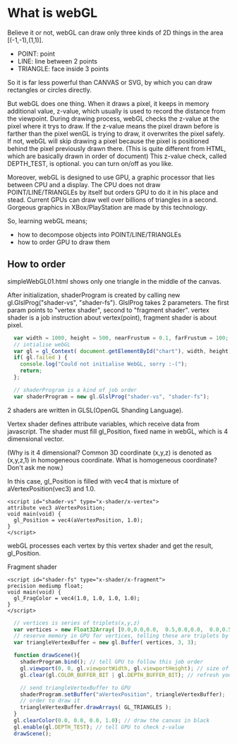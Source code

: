 # What is webGL

Believe it or not, webGL can draw only three kinds of 2D things in the area [(-1,-1),(1,1)].

* POINT: point
* LINE: line between 2 points
* TRIANGLE: face inside 3 points

So it is far less powerful than CANVAS or SVG, by which you can draw rectangles or circles directly.

But webGL does one thing.
When it draws a pixel, it keeps in memory additional value, z-value, which usually is used to record the distance from the viewpoint.
During drawing process, webGL checks the z-value at the pixel where it trys to draw.
If the z-value means the pixel drawn before is farther than the pixel wenGL is trying to draw, it overwrites the pixel safely.
If not, webGL will skip drawing a pixel because the pixel is positioned behind the pixel previously drawn there.
(This is quite different from HTML, which are basically drawn in order of document)
This z-value check, called DEPTH_TEST, is optional. you can turn on/off as you like.

Moreover, webGL is designed to use GPU, a graphic processor that lies between CPU and a display. The CPU does not draw POINT/LINE/TRIANGLEs by itself but orders GPU to do it in his place and stead. Current GPUs can draw well over billions of  triangles in a second. Gorgeous graphics in XBox/PlayStation are made by this technology.

So, learning webGL means;

* how to decompose objects into POINT/LINE/TRIANGLEs
* how to order GPU to draw them

## How to order

simpleWebGL01.html shows only one triangle in the middle of the canvas.

After initialization, shaderProgram is created by calling new gl.GlslProg("shader-vs", "shader-fs").
GlslProg takes 2 parameters. The first param points to "vertex shader", second to "fragment shader".
vertex shader is a job instruction about vertex(point), fragment shader is about pixel.

```javascript
  var width = 1000, height = 500, nearFrustum = 0.1, farFrustum = 100;  
  // intialise webGL
  var gl = gl_Context( document.getElementById("chart"), width, height);
  if( gl.failed ) {
    console.log("Could not initialise WebGL, sorry :-(");
    return;
  };

  // shaderProgram is a kind of job order
  var shaderProgram = new gl.GlslProg("shader-vs", "shader-fs");
```

2 shaders are written in GLSL(OpenGL Shanding Language).

Vertex shader defines attribute variables, which receive data from javascript.
The shader must fill gl_Position, fixed name in webGL, which is 4 dimensional vector.

(Why is it 4 dimensional? Common 3D coordinate (x,y,z) is denoted as (x,y,z,1) in homogeneous coordinate. What is homogeneous coordinate? Don't ask me now.)

In this case, gl_Position is filled with vec4 that is mixture of aVertexPosition(vec3) and 1.0.

```
<script id="shader-vs" type="x-shader/x-vertex">
attribute vec3 aVertexPosition;
void main(void) {
  gl_Position = vec4(aVertexPosition, 1.0);
}
</script>
```
webGL processes each vertex by this vertex shader and get the result, gl_Position.



Fragment shader 

```
<script id="shader-fs" type="x-shader/x-fragment">
precision mediump float;
void main(void) {
  gl_FragColor = vec4(1.0, 1.0, 1.0, 1.0);
}
</script>
```

```javascript
  // vertices is series of triplets(x,y,z)
  var vertices = new Float32Array( [0.0,0.0,0.0,  0.5,0.0,0.0,  0.0,0.5,0.0] );
  // reserve memory in GPU for vertices, telling these are triplets by first 3, number of triplets by second 3.
  var triangleVertexBuffer = new gl.Buffer( vertices, 3, 3);

  function drawScene(){
    shaderProgram.bind(); // tell GPU to follow this job order
    gl.viewport(0, 0, gl.viewportWidth, gl.viewportHeight); // size of canvas
    gl.clear(gl.COLOR_BUFFER_BIT | gl.DEPTH_BUFFER_BIT); // refresh your brain

    // send triangleVertexBuffer to GPU
    shaderProgram.setBuffer("aVertexPosition", triangleVertexBuffer);
    // order to draw it
    triangleVertexBuffer.drawArrays( GL_TRIANGLES );
  }
  gl.clearColor(0.0, 0.0, 0.0, 1.0); // draw the canvas in black
  gl.enable(gl.DEPTH_TEST); // tell GPU to check z-value
  drawScene();
```



